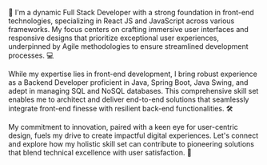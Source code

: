 🚀 I'm a dynamic Full Stack Developer with a strong foundation in front-end technologies, specializing in React JS and JavaScript across various frameworks. My focus centers on crafting immersive user interfaces and responsive designs that prioritize exceptional user experiences, underpinned by Agile methodologies to ensure streamlined development processes. 💻

While my expertise lies in front-end development, I bring robust experience as a Backend Developer proficient in Java, Spring Boot, Java Swing, and adept in managing SQL and NoSQL databases. This comprehensive skill set enables me to architect and deliver end-to-end solutions that seamlessly integrate front-end finesse with resilient back-end functionalities. 🛠️

My commitment to innovation, paired with a keen eye for user-centric design, fuels my drive to create impactful digital experiences. Let's connect and explore how my holistic skill set can contribute to pioneering solutions that blend technical excellence with user satisfaction. 🌟
